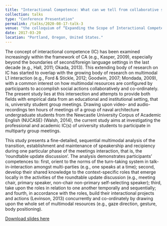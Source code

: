 ```yaml
---
title: "Interactional Competence: What can we tell from collaborative speaker transitions in multiparty university student meetings?"
collection: talks
type: "Conference Presentation"
permalink: /talks/2020-08-17-talk-3
venue: "the colloquium of “Expanding the Scope of Interactional Competence” at the American Association for Applied Linguistics (AAAL) 2017 Conference"
date: 2017-03-20
location: "Portland, Oregon, United States."
---
```


The concept of interactional competence (IC) has been examined increasingly within the framework of CA (e.g., Kasper, 2009), especially beyond the boundaries of second/foreign language settings in the last decade (e.g., Hall, 2011; Okada, 2013). This extending body of research on IC has started to overlap with the growing body of research on multimodal L1 interaction (e.g., Ford & Stickle, 2012; Goodwin, 2007; Mondada, 2009), with a common interest on how multimodal resources are configured by participants to accomplish social actions collaboratively and co-ordinately. The present study lies at this intersection and attempts to provide both fields with empirical data from an educational and institutional setting, that is, university student group meetings. Drawing upon video- and audio-recordings ten hours of meetings of a group of naval architecture undergraduate students from the Newcastle University Corpus of Academic English (NUCASE) (Walsh, 2014), the current study aims at investigating the professional and academic IC(s) of university students to participate in multiparty group meetings. 

This study presents a fine-detailed, sequential multimodal analysis of the transition, establishment and maintenance of speakership and recipiency during one particular phase of the meetings interaction, that is, the ‘roundtable update discussion’. The analysis demonstrates participants’ competences to: first, orient to the norms of the turn-taking system in talk-in-interaction amongst multi-parties (e.g., one speaks at a time); second, develop their shared knowledge to the context-specific roles that emerge locally in the activities of the roundtable update discussion (e.g., meeting chair, primary speaker, non-chair non-primary self-selecting speaker); third, take upon the roles in relation to one another temporally and sequentially; and fourth, in accordance with the roles, build their interactional projects and actions (Levinson, 2013) concurrently and co-ordinately by drawing upon the whole set of multimodal resources (e.g., gaze direction, gesture, body positioning). 

[Download slides here](http://adachenqi.github.io/files/talk5.pdf)
